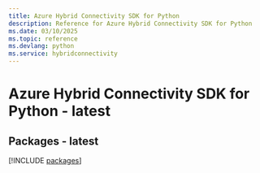 ```yaml
---
title: Azure Hybrid Connectivity SDK for Python
description: Reference for Azure Hybrid Connectivity SDK for Python
ms.date: 03/10/2025
ms.topic: reference
ms.devlang: python
ms.service: hybridconnectivity
---
```

# Azure Hybrid Connectivity SDK for Python - latest
## Packages - latest
[!INCLUDE [packages](hybrid-connectivity-index.md)]